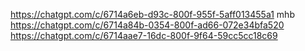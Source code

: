 https://chatgpt.com/c/6714a6eb-d93c-800f-955f-5aff013455a1
mhb
https://chatgpt.com/c/6714a84b-0354-800f-ad66-072e34bfa520
https://chatgpt.com/c/6714aae7-16dc-800f-9f64-59cc5cc18c69
